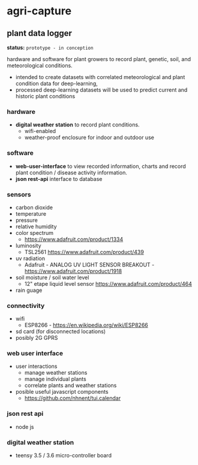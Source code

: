 # agri-capture

## plant data logger

**status:** ```prototype - in conception```

hardware and software for plant growers to record plant, genetic, soil, and meteorological conditions.
* intended to create datasets with correlated meteorological and plant condition data for deep-learning,
* processed deep-learning datasets will be used to predict current and historic plant conditions 

### hardware
* **digital weather station** to record plant conditions.
  * wifi-enabled
  * weather-proof enclosure for indoor and outdoor use
  
### software
* **web-user-interface** to view recorded information, charts and record plant condition / disease activity information.
* **json rest-api** interface to database 


### sensors
* carbon dioxide 
* temperature
* pressure
* relative humidity
* color spectrum
  * https://www.adafruit.com/product/1334
* luminosity 
  * TSL2561 https://www.adafruit.com/product/439
* uv radiation
  * Adafruit - ANALOG UV LIGHT SENSOR BREAKOUT -https://www.adafruit.com/product/1918
* soil moisture / soil water level
  * 12" etape liquid level sensor https://www.adafruit.com/product/464
* rain guage

### connectivity
* wifi
  * ESP8266 - https://en.wikipedia.org/wiki/ESP8266
* sd card (for disconnected locations) 
* posibly 2G GPRS

### web user interface
* user interactions
  * manage weather stations
  * manage individual plants 
  * correlate plants and weather stations
* posible useful javascript components
  * https://github.com/nhnent/tui.calendar

### json rest api
* node js

### digital weather station
* teensy 3.5 / 3.6 micro-controller board
